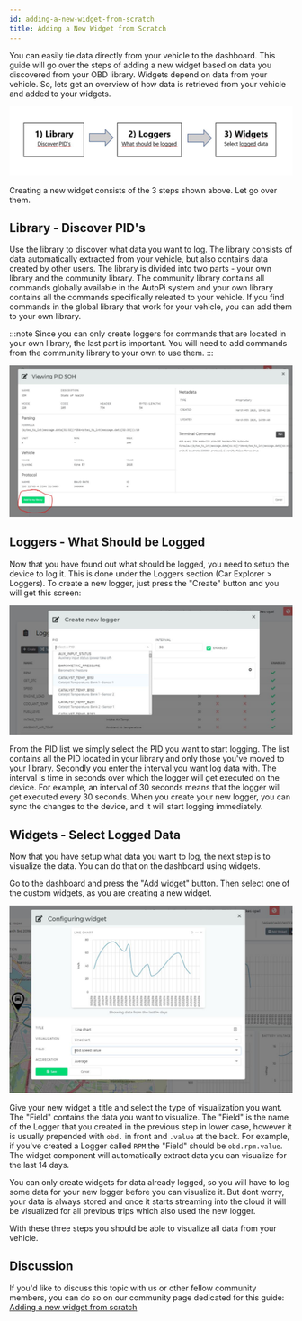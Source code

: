 ```yaml
---
id: adding-a-new-widget-from-scratch
title: Adding a New Widget from Scratch
---
```


You can easily tie data directly from your vehicle to the dashboard. This guide will go
over the steps of adding a new widget based on data you discovered from your OBD library. Widgets
depend on data from your vehicle. So, lets get an overview of how data is retrieved from your
vehicle and added to your widgets.

![Create widget steps](/img/guides/adding_a_new_widget_from_scratch/create_widget_steps.jpeg) 

Creating a new widget consists of the 3 steps shown above. Let go over them.

## Library - Discover PID's

Use the library to discover what data you want to log. The library consists of data automatically
extracted from your vehicle, but also contains data created by other users. The library is divided
into two parts - your own library and the community library. The community library contains all
commands globally available in the AutoPi system and your own library contains all the commands
specifically releated to your vehicle. If you find commands in the global library that work for
your vehicle, you can add them to your own library.

:::note
Since you can only create loggers for commands that are located in your own library, the last part
is important. You will need to add commands from the community library to your own to use them.
:::

![Add command](/img/guides/adding_a_new_widget_from_scratch/add_command.jpeg) 

## Loggers - What Should be Logged

Now that you have found out what should be logged, you need to setup the device to log it. This is
done under the Loggers section (Car Explorer > Loggers). To create a new logger, just press the
"Create" button and you will get this screen:

![Create logger](/img/guides/adding_a_new_widget_from_scratch/create_logger.jpeg) 

From the PID list we simply select the PID you want to start logging. The list contains all the
PID located in your library and only those you've moved to your library. Secondly you enter the
interval you want log data with. The interval is time in seconds over which the logger will get
executed on the device. For example, an interval of 30 seconds means that the logger will get
executed every 30 seconds. When you create your new logger, you can sync the changes to the device,
and it will start logging immediately. 

## Widgets - Select Logged Data
Now that you have setup what data you want to log, the next step is to visualize the data. You can
do that on the dashboard using widgets.

Go to the dashboard and press the "Add widget" button. Then select one of the custom widgets, as
you are creating a new widget. 

![Create widget](/img/guides/adding_a_new_widget_from_scratch/create_widget.jpeg) 

Give your new widget a title and select the type of visualization you want. The "Field" contains
the data you want to visualize. The "Field" is the name of the Logger that you created in the
previous step in lower case, however it is usually prepended with `obd.` in front and `.value` at
the back. For example, if you've created a Logger called `RPM` the "Field" should be
`obd.rpm.value`. The widget component will automatically extract data you can visualize for the last
14 days.

You can only create widgets for data already logged, so you will have to log some data for your new
logger before you can visualize it. But dont worry, your data is always stored and once it starts
streaming into the cloud it will be visualized for all previous trips which also used the new
logger.

With these three steps you should be able to visualize all data from your vehicle. 

## Discussion
If you'd like to discuss this topic with us or other fellow community members, you can do so on
our community page dedicated for this guide:
[Adding a new widget from scratch](https://community.autopi.io/t/adding-a-new-widget-from-scratch/964)